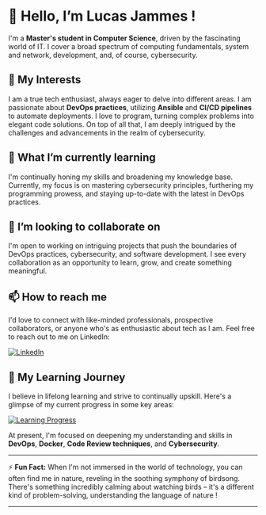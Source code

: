 # 👋 Hello, I’m Lucas Jammes ! 

I'm a **Master's student in Computer Science**, driven by the fascinating world of IT. I cover a broad spectrum of computing fundamentals, system and network, development, and, of course, cybersecurity.

## 👀 My Interests

I am a true tech enthusiast, always eager to delve into different areas. I am passionate about **DevOps practices**, utilizing **Ansible** and **CI/CD pipelines** to automate deployments. I love to program, turning complex problems into elegant code solutions. On top of all that, I am deeply intrigued by the challenges and advancements in the realm of cybersecurity. 

## 🌱 What I’m currently learning 

I'm continually honing my skills and broadening my knowledge base. Currently, my focus is on mastering cybersecurity principles, furthering my programming prowess, and staying up-to-date with the latest in DevOps practices. 

## 💞️ I’m looking to collaborate on

I'm open to working on intriguing projects that push the boundaries of DevOps practices, cybersecurity, and software development. I see every collaboration as an opportunity to learn, grow, and create something meaningful.

## 📫 How to reach me

I'd love to connect with like-minded professionals, prospective collaborators, or anyone who's as enthusiastic about tech as I am. Feel free to reach out to me on LinkedIn:

[![LinkedIn](https://github.com/lucas-jammes/lucas-jammes/assets/139063039/0e69870c-55f6-4b44-bca2-99d25d979e50)](https://fr.linkedin.com/in/lucas-jammes)

## 🚀 My Learning Journey 

I believe in lifelong learning and strive to continually upskill. Here's a glimpse of my current progress in some key areas:

[![Learning Progress](https://api.roadmap.sh/v1-badge/wide/64a9c26314678473bb5a087e?variant=dark)](https://roadmap.sh)

At present, I'm focused on deepening my understanding and skills in **DevOps**, **Docker**, **Code Review techniques**, and **Cybersecurity**.

---

⚡ **Fun Fact:** When I'm not immersed in the world of technology, you can often find me in nature, reveling in the soothing symphony of birdsong. There's something incredibly calming about watching birds – it's a different kind of problem-solving, understanding the language of nature !

---
